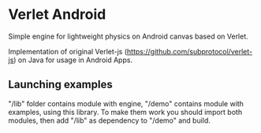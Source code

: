 Verlet Android
==============

Simple engine for lightweight physics on Android canvas based on Verlet.

Implementation of original Verlet-js (https://github.com/subprotocol/verlet-js) on Java for usage in Android Apps.

Launching examples
------------------

"/lib" folder contains module with engine, "/demo" contains module with examples, using this library. To make them work you should import both modules, then add "/lib" as dependency to "/demo" and build.
